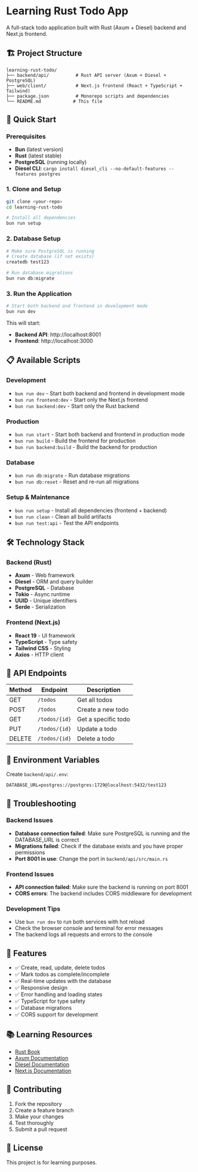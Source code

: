 # Learning Rust Todo App

A full-stack todo application built with Rust (Axum + Diesel) backend and Next.js frontend.

## 🏗️ Project Structure

```
learning-rust-todo/
├── backend/api/          # Rust API server (Axum + Diesel + PostgreSQL)
├── web/client/           # Next.js frontend (React + TypeScript + Tailwind)
├── package.json          # Monorepo scripts and dependencies
└── README.md            # This file
```

## 🚀 Quick Start

### Prerequisites

- **Bun** (latest version)
- **Rust** (latest stable)
- **PostgreSQL** (running locally)
- **Diesel CLI**: `cargo install diesel_cli --no-default-features --features postgres`

### 1. Clone and Setup

```bash
git clone <your-repo>
cd learning-rust-todo

# Install all dependencies
bun run setup
```

### 2. Database Setup

```bash
# Make sure PostgreSQL is running
# Create database (if not exists)
createdb test123

# Run database migrations
bun run db:migrate
```

### 3. Run the Application

```bash
# Start both backend and frontend in development mode
bun run dev
```

This will start:

- **Backend API**: http://localhost:8001
- **Frontend**: http://localhost:3000

## 📋 Available Scripts

### Development

- `bun run dev` - Start both backend and frontend in development mode
- `bun run frontend:dev` - Start only the Next.js frontend
- `bun run backend:dev` - Start only the Rust backend

### Production

- `bun run start` - Start both backend and frontend in production mode
- `bun run build` - Build the frontend for production
- `bun run backend:build` - Build the backend for production

### Database

- `bun run db:migrate` - Run database migrations
- `bun run db:reset` - Reset and re-run all migrations

### Setup & Maintenance

- `bun run setup` - Install all dependencies (frontend + backend)
- `bun run clean` - Clean all build artifacts
- `bun run test:api` - Test the API endpoints

## 🛠️ Technology Stack

### Backend (Rust)

- **Axum** - Web framework
- **Diesel** - ORM and query builder
- **PostgreSQL** - Database
- **Tokio** - Async runtime
- **UUID** - Unique identifiers
- **Serde** - Serialization

### Frontend (Next.js)

- **React 19** - UI framework
- **TypeScript** - Type safety
- **Tailwind CSS** - Styling
- **Axios** - HTTP client

## 🔧 API Endpoints

| Method | Endpoint      | Description         |
| ------ | ------------- | ------------------- |
| GET    | `/todos`      | Get all todos       |
| POST   | `/todos`      | Create a new todo   |
| GET    | `/todos/{id}` | Get a specific todo |
| PUT    | `/todos/{id}` | Update a todo       |
| DELETE | `/todos/{id}` | Delete a todo       |

## 📝 Environment Variables

Create `backend/api/.env`:

```env
DATABASE_URL=postgres://postgres:1729@localhost:5432/test123
```

## 🐛 Troubleshooting

### Backend Issues

- **Database connection failed**: Make sure PostgreSQL is running and the DATABASE_URL is correct
- **Migrations failed**: Check if the database exists and you have proper permissions
- **Port 8001 in use**: Change the port in `backend/api/src/main.rs`

### Frontend Issues

- **API connection failed**: Make sure the backend is running on port 8001
- **CORS errors**: The backend includes CORS middleware for development

### Development Tips

- Use `bun run dev` to run both services with hot reload
- Check the browser console and terminal for error messages
- The backend logs all requests and errors to the console

## 🎯 Features

- ✅ Create, read, update, delete todos
- ✅ Mark todos as complete/incomplete
- ✅ Real-time updates with the database
- ✅ Responsive design
- ✅ Error handling and loading states
- ✅ TypeScript for type safety
- ✅ Database migrations
- ✅ CORS support for development

## 📚 Learning Resources

- [Rust Book](https://doc.rust-lang.org/book/)
- [Axum Documentation](https://docs.rs/axum/latest/axum/)
- [Diesel Documentation](https://diesel.rs/)
- [Next.js Documentation](https://nextjs.org/docs)

## 🤝 Contributing

1. Fork the repository
2. Create a feature branch
3. Make your changes
4. Test thoroughly
5. Submit a pull request

## 📄 License

This project is for learning purposes.
